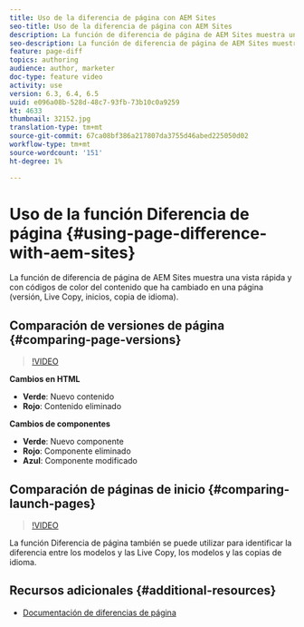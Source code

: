 ```yaml
---
title: Uso de la diferencia de página con AEM Sites
seo-title: Uso de la diferencia de página con AEM Sites
description: La función de diferencia de página de AEM Sites muestra una vista rápida y con códigos de color del contenido que ha cambiado en una página (versión, Live Copy, inicios, copia de idioma).
seo-description: La función de diferencia de página de AEM Sites muestra una vista rápida y con códigos de color del contenido que ha cambiado en una página (versión, Live Copy, inicios, copia de idioma).
feature: page-diff
topics: authoring
audience: author, marketer
doc-type: feature video
activity: use
version: 6.3, 6.4, 6.5
uuid: e096a08b-528d-48c7-93fb-73b10c0a9259
kt: 4633
thumbnail: 32152.jpg
translation-type: tm+mt
source-git-commit: 67ca08bf386a217807da3755d46abed225050d02
workflow-type: tm+mt
source-wordcount: '151'
ht-degree: 1%

---
```



# Uso de la función Diferencia de página {#using-page-difference-with-aem-sites}

La función de diferencia de página de AEM Sites muestra una vista rápida y con códigos de color del contenido que ha cambiado en una página (versión, Live Copy, inicios, copia de idioma).

## Comparación de versiones de página {#comparing-page-versions}

>[!VIDEO](https://video.tv.adobe.com/v/32152?quality=9&learn=on)

**Cambios en HTML**

* **Verde**: Nuevo contenido
* **Rojo**: Contenido eliminado

**Cambios de componentes**

* **Verde**: Nuevo componente
* **Rojo**: Componente eliminado
* **Azul**: Componente modificado

## Comparación de páginas de inicio {#comparing-launch-pages}

>[!VIDEO](https://video.tv.adobe.com/v/17746/?quality=9&learn=on)

La función Diferencia de página también se puede utilizar para identificar la diferencia entre los modelos y las Live Copy, los modelos y las copias de idioma.

## Recursos adicionales {#additional-resources}

* [Documentación de diferencias de página](https://docs.adobe.com/content/help/en/experience-manager-65/authoring/siteandpage/page-diff.html)
